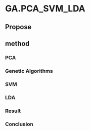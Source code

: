 # GA.PCA_SVM_LDA

## Propose


## method

### PCA

### Genetic Algorithms

### SVM

### LDA

### Result

### Conclusion
